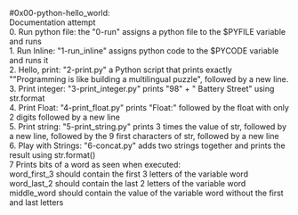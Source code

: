 #0x00-python-hello_world: <br />Documentation attempt<br />
0. Run python file:
the "0-run" assigns a python file to the $PYFILE variable and runs<br />1. Run Inline:
"1-run_inline" assigns python code to the $PYCODE  variable and runs it<br />2. Hello, print:
"2-print.py"  a Python script
that prints exactly "\"Programming is like building a multilingual puzzle",
followed by a new line.<br />3. Print integer:
"3-print_integer.py" prints "98" + " Battery Street"
using str.format<br />4. Print Float:
"4-print_float.py" prints "Float:" followed by the float with only 2 digits
followed by a new line<br />5. Print string:
"5-print_string.py" prints 3 times the value of str,
followed by a new line, followed by the 9 first characters of str,
followed by a new line<br />6. Play with Strings:
"6-concat.py" adds two strings together and prints the result
using str.format()<br />7 Prints bits of a word as seen when executed:
<br />word_first_3 should contain the first 3 letters of the variable word
<br />word_last_2 should contain the last 2 letters of the variable word
<br />middle_word should contain the value of the variable word without the first and
last letters<br />